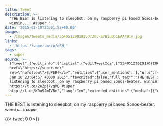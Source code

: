 ```yaml
---
title: Tweet
description: >-
  "THE BEST is listening to sleepbot, on my raspberry pi based Sonos-beater.
  winnin...  #super "
date: '2015-01-10T23:01:57+00:00'
images:
  - /images/tweets_media/554051298291507200-B7BiuDpCEAA401v.jpg
links:
  - 'https://super.me/p/qSHj'
tags:
  - super
source: >-
  {"tweet":{"edit_info":{"initial":{"editTweetIds":["554051298291507200"],"editableUntil":"2015-01-11T00:04:57.945Z","editsRemaining":"5","isEditEligible":true}},"retweeted":false,"source":"<a
  href=\"https://super.me\"
  rel=\"nofollow\">SUPER!</a>","entities":{"user_mentions":[],"urls":[{"url":"https://t.co/2eZpj7vqMB","expanded_url":"https://super.me/p/qSHj","display_url":"super.me/p/qSHj","indices":["84","107"]}],"symbols":[],"media":[{"expanded_url":"https://twitter.com/toychicken/status/554051298291507200/photo/1","indices":["115","137"],"url":"http://t.co/KDu9JmTVBe","media_url":"http://pbs.twimg.com/media/B7BiuDpCEAA401v.jpg","id_str":"554051297557483520","id":"554051297557483520","media_url_https":"https://pbs.twimg.com/media/B7BiuDpCEAA401v.jpg","sizes":{"small":{"w":"640","h":"640","resize":"fit"},"large":{"w":"640","h":"640","resize":"fit"},"thumb":{"w":"150","h":"150","resize":"crop"},"medium":{"w":"640","h":"640","resize":"fit"}},"type":"photo","display_url":"pic.twitter.com/KDu9JmTVBe"}],"hashtags":[{"text":"super","indices":["108","114"]}]},"display_text_range":["0","137"],"favorite_count":"0","id_str":"554051298291507200","truncated":false,"retweet_count":"0","id":"554051298291507200","possibly_sensitive":false,"created_at":"Sat
  Jan 10 23:04:57 +0000 2015","favorited":false,"full_text":"THE BEST is
  listening to sleepbot, on my raspberry pi based Sonos-beater. winnin...
  https://t.co/2eZpj7vqMB #super
  http://t.co/KDu9JmTVBe","lang":"en","extended_entities":{"media":[{"expanded_url":"https://twitter.com/toychicken/status/554051298291507200/photo/1","indices":["115","137"],"url":"http://t.co/KDu9JmTVBe","media_url":"http://pbs.twimg.com/media/B7BiuDpCEAA401v.jpg","id_str":"554051297557483520","id":"554051297557483520","media_url_https":"https://pbs.twimg.com/media/B7BiuDpCEAA401v.jpg","sizes":{"small":{"w":"640","h":"640","resize":"fit"},"large":{"w":"640","h":"640","resize":"fit"},"thumb":{"w":"150","h":"150","resize":"crop"},"medium":{"w":"640","h":"640","resize":"fit"}},"type":"photo","display_url":"pic.twitter.com/KDu9JmTVBe"}]}}}
---
```

THE BEST is listening to sleepbot, on my raspberry pi based Sonos-beater. winnin...  #super 
    
{{< tweet 0 0 >}}
    
